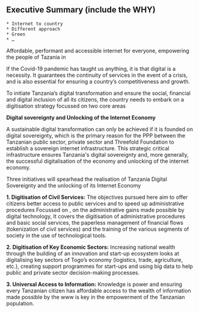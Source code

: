 ## Executive Summary (include the WHY)


    * Internet to country
    * Different approach
    * Green
    * … 

Affordable, performant and accessible internet for everyone, empowering the people of Tazania in 

If the Covid-19 pandemic has taught us anything, it is that digital is a necessity. It guarantees the continuity of services in the event of a crisis, and is also essential for ensuring a country’s competitiveness and growth.

To initiate Tanzania’s digital transformation and ensure the social, financial and digital inclusion of all its citizens, the country needs to embark on a digitisation strategy focussed on two core areas

**Digital sovereignty and Unlocking of the Internet Economy**

A sustainable digital transformation can only be achieved if it is founded on digital sovereignty, which is the primary reason for the PPP between the Tanzanian public sector, private sector and Threefold Foundation to establish a sovereign internet infrastructure.  This strategic critical infrastructure ensures Tanzania's digital sovereignty and, more generally, the successful digitalisation of the economy and unlocking of the internet economy.

Three initiatives will spearhead the realisation of Tanzania Digital Sovereignty and the unlocking of its Internet Economy 

**1. Digitisation of Civil Services:** The objectives pursued here aim to offer citizens better access to public services and to speed up administrative procedures Focussed on , on the administrative gains made possible by digital technology, It covers the digitisation of administrative procedures and basic social services, the paperless management of financial flows (tokenization of civil services) and the training of the various segments of society in the use of technological tools. 

**2. Digitisation of Key Economic Sectors:** Increasing national wealth through the building of an innovation and start-up ecosystem looks at digitalising key sectors of Togo’s economy (logistics, trade, agriculture, etc.), creating support programmes for start-ups and using big data to help public and private sector decision-making processes.

**3. Universal Access to Information:** Knowledge is power and ensuring every Tanzanian citizen has affordable access to the wealth of information made possible by the www is key in the empowerment of the Tanzanian population. 